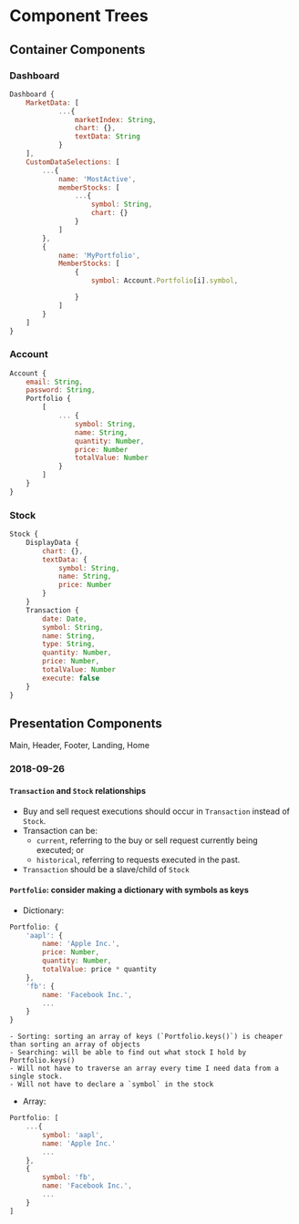 # Component Trees

## Container Components

### Dashboard
```javascript
Dashboard {
	MarketData: [
			...{
				marketIndex: String,
				chart: {},
				textData: String
			}
	],
	CustomDataSelections: [
		...{
			name: 'MostActive',
			memberStocks: [
				...{
					symbol: String,
					chart: {}
				}
			] 
		},
		{
			name: 'MyPortfolio',
			MemberStocks: [
				{
					symbol: Account.Portfolio[i].symbol,

				}
			]
		}
	]
}
```
### Account
```javascript
Account {
	email: String,
	password: String,
	Portfolio {
		[
			... {
				symbol: String,
				name: String,
				quantity: Number,
				price: Number
				totalValue: Number
			}
		]
	}
}
```
### Stock
```javascript
Stock {
	DisplayData {
		chart: {},
		textData: {
			symbol: String,
			name: String,
			price: Number
		}
	}
	Transaction {
		date: Date,
		symbol: String,
		name: String,
		type: String,
		quantity: Number,
		price: Number,
		totalValue: Number
		execute: false
	}
}
```

## Presentation Components
Main, Header, Footer, Landing, Home

### 2018-09-26
#### `Transaction` and `Stock` relationships
- Buy and sell request executions should occur in `Transaction` instead of `Stock`.
- Transaction can be: 
	- `current`, referring to the buy or sell request currently being executed; or
	- `historical`, referring to requests executed in the past.
- `Transaction` should be a slave/child of `Stock`
#### `Portfolio`: consider making a dictionary with symbols as keys
- Dictionary:
```javascript
Portfolio: {
	'aapl': {
		name: 'Apple Inc.',
		price: Number,
		quantity: Number,
		totalValue: price * quantity
	},
	'fb': {
		name: 'Facebook Inc.',
		...
	}
}
```
	- Sorting: sorting an array of keys (`Portfolio.keys()`) is cheaper than sorting an array of objects
	- Searching: will be able to find out what stock I hold by Portfolio.keys()
	- Will not have to traverse an array every time I need data from a single stock.
	- Will not have to declare a `symbol` in the stock
- Array:
```javascript
Portfolio: [
	...{
		symbol: 'aapl',
		name: 'Apple Inc.'
		...
	},
	{
		symbol: 'fb',
		name: 'Facebook Inc.',
		...
	}
]
```